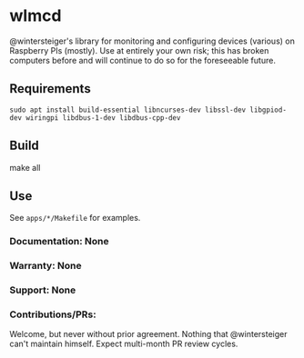 # wlmcd

@wintersteiger's library for monitoring and configuring devices (various) on Raspberry PIs (mostly). Use at entirely your own risk; this has broken computers before and will continue to do so for the foreseeable future.

## Requirements

`sudo apt install build-essential libncurses-dev libssl-dev libgpiod-dev wiringpi libdbus-1-dev libdbus-cpp-dev`

## Build

make all

## Use

See `apps/*/Makefile` for examples.

### Documentation: None
### Warranty: None
### Support: None

### Contributions/PRs:

Welcome, but never without prior agreement. Nothing that @wintersteiger can't maintain himself. Expect multi-month PR review cycles.
